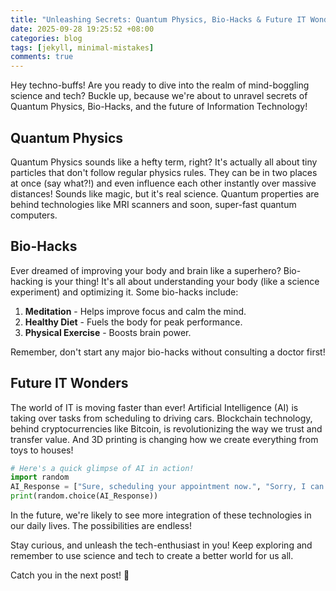 ```yaml
---
title: "Unleashing Secrets: Quantum Physics, Bio-Hacks & Future IT Wonders Teens Must-K"
date: 2025-09-28 19:25:52 +08:00
categories: blog
tags: [jekyll, minimal-mistakes]
comments: true
---
```


Hey techno-buffs! Are you ready to dive into the realm of mind-boggling science and tech? Buckle up, because we're about to unravel secrets of Quantum Physics, Bio-Hacks, and the future of Information Technology!

## Quantum Physics

Quantum Physics sounds like a hefty term, right? It's actually all about tiny particles that don't follow regular physics rules. They can be in two places at once (say what?!) and even influence each other instantly over massive distances! Sounds like magic, but it's real science. Quantum properties are behind technologies like MRI scanners and soon, super-fast quantum computers.

## Bio-Hacks
Ever dreamed of improving your body and brain like a superhero? Bio-hacking is your thing! It's all about understanding your body (like a science experiment) and optimizing it. Some bio-hacks include:

1. **Meditation** - Helps improve focus and calm the mind.
2. **Healthy Diet** - Fuels the body for peak performance.
3. **Physical Exercise** - Boosts brain power.

Remember, don't start any major bio-hacks without consulting a doctor first!

## Future IT Wonders
The world of IT is moving faster than ever! Artificial Intelligence (AI) is taking over tasks from scheduling to driving cars. Blockchain technology, behind cryptocurrencies like Bitcoin, is revolutionizing the way we trust and transfer value. And 3D printing is changing how we create everything from toys to houses!

```python
# Here's a quick glimpse of AI in action!
import random
AI_Response = ["Sure, scheduling your appointment now.", "Sorry, I can't do that."]
print(random.choice(AI_Response))
```
In the future, we're likely to see more integration of these technologies in our daily lives. The possibilities are endless!

Stay curious, and unleash the tech-enthusiast in you! Keep exploring and remember to use science and tech to create a better world for us all.

Catch you in the next post! 🚀

